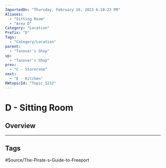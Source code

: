 ```yaml
---
ImportedOn: "Thursday, February 16, 2023 6:10:23 PM"
Aliases:
  - "Sitting Room"
  - "Area D"
Category: "Location"
Prefix: "D"
Tags:
  - "Category/Location"
parent:
  - "Tasovar's Shop"
up:
  - "Tasovar's Shop"
prev:
  - "C - Storeroom"
next:
  - "E - Kitchen"
RWtopicId: "Topic_5232"
---
```

# D - Sitting Room
## Overview

---
## Tags
#Source/The-Pirate-s-Guide-to-Freeport

